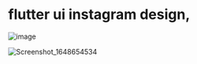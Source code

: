 # flutter ui instagram design,



![image](https://user-images.githubusercontent.com/82169444/160874109-08db5454-24ad-4189-9e5b-6ed8d3c96e6d.png)



![Screenshot_1648654534](https://user-images.githubusercontent.com/82169444/160875199-5d401d0d-bfb2-46d0-abc8-e19edf121716.png)

